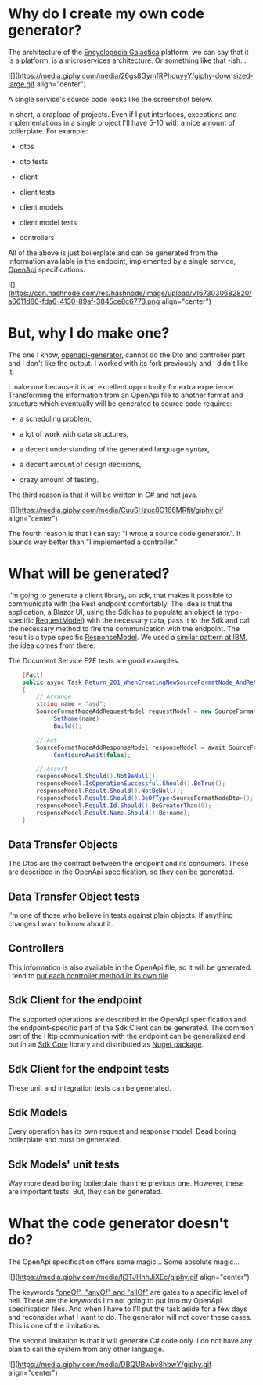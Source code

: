 # Why do I create my own code generator?

The architecture of the [Encyclopedia Galactica](https://github.com/EncyclopediaGalactica) platform, we can say that it is a platform, is a microservices architecture. Or something like that -ish...

![](https://media.giphy.com/media/26gs8GymfRPhduyyY/giphy-downsized-large.gif align="center")

A single service's source code looks like the screenshot below.

In short, a crapload of projects. Even if I put interfaces, exceptions and implementations in a single project I'll have 5-10 with a nice amount of boilerplate. For example:

* dtos
    
* dto tests
    
* client
    
* client tests
    
* client models
    
* client model tests
    
* controllers
    

All of the above is just boilerplate and can be generated from the information available in the endpoint, implemented by a single service, [OpenApi](https://swagger.io/specification/) specifications.

![](https://cdn.hashnode.com/res/hashnode/image/upload/v1673030682820/a6611d80-fda6-4130-89af-3845ce8c6773.png align="center")

# But, why I do make one?

The one I know, [openapi-generator](https://github.com/OpenAPITools/openapi-generator), cannot do the Dto and controller part and I don't like the output. I worked with its fork previously and I didn't like it.

I make one because it is an excellent opportunity for extra experience. Transforming the information from an OpenApi file to another format and structure which eventually will be generated to source code requires:

* a scheduling problem,
    
* a lot of work with data structures,
    
* a decent understanding of the generated language syntax,
    
* a decent amount of design decisions,
    
* crazy amount of testing.
    

The third reason is that it will be written in C# and not java.

![](https://media.giphy.com/media/CuuSHzuc0O166MRfjt/giphy.gif align="center")

The fourth reason is that I can say: "I wrote a source code generator.". It sounds way better than "I implemented a controller."

# What will be generated?

I'm going to generate a client library, an sdk, that makes it possible to communicate with the Rest endpoint comfortably. The idea is that the application, a Blazor UI, using the Sdk has to populate an object (a type-specific [RequestModel](https://github.com/EncyclopediaGalactica/Sdk.Core/blob/main/Model.Interfaces/IRequestModel.cs)) with the necessary data, pass it to the Sdk and call the necessary method to fire the communication with the endpoint. The result is a type specific [ResponseModel](https://github.com/EncyclopediaGalactica/Sdk.Core/blob/main/Model.Interfaces/IHttpResponseModel.cs). We used a [similar pattern at IBM](https://github.com/IBM/platform-services-java-sdk/blob/main/modules/catalog-management/src/test/java/com/ibm/cloud/platform_services/catalog_management/v1/CatalogManagementIT.java), the idea comes from there.

The Document Service E2E tests are good examples.

```csharp
    [Fact]
    public async Task Return_201_WhenCreatingNewSourceFormatNode_AndReturnResult()
    {
        // Arrange
        string name = "asd";
        SourceFormatNodeAddRequestModel requestModel = new SourceFormatNodeAddRequestModel.Builder()
            .SetName(name)
            .Build();

        // Act
        SourceFormatNodeAddResponseModel responseModel = await SourceFormatsSdk.SourceFormatNode.AddAsync(requestModel)
            .ConfigureAwait(false);

        // Assert
        responseModel.Should().NotBeNull();
        responseModel.IsOperationSuccessful.Should().BeTrue();
        responseModel.Result.Should().NotBeNull();
        responseModel.Result.Should().BeOfType<SourceFormatNodeDto>();
        responseModel.Result.Id.Should().BeGreaterThan(0);
        responseModel.Result.Name.Should().Be(name);
    }
```

## Data Transfer Objects

The Dtos are the contract between the endpoint and its consumers. These are described in the OpenApi specification, so they can be generated.

## Data Transfer Object tests

I'm one of those who believe in tests against plain objects. If anything changes I want to know about it.

## Controllers

This information is also available in the OpenApi file, so it will be generated. I tend to [put each controller method in its own file](https://github.com/EncyclopediaGalactica/DocumentService/tree/main/Controllers/SourceFormatNode).

## Sdk Client for the endpoint

The supported operations are described in the OpenApi specification and the endpoint-specific part of the Sdk Client can be generated. The common part of the Http communication with the endpoint can be generalized and put in an [Sdk Core](https://github.com/EncyclopediaGalactica/Sdk.Core) library and distributed as [Nuget package](https://github.com/orgs/EncyclopediaGalactica/packages).

## Sdk Client for the endpoint tests

These unit and integration tests can be generated.

## Sdk Models

Every operation has its own request and response model. Dead boring boilerplate and must be generated.

## Sdk Models' unit tests

Way more dead boring boilerplate than the previous one. However, these are important tests. But, they can be generated.

# What the code generator doesn't do?

The OpenApi specification offers some magic... Some absolute magic...

![](https://media.giphy.com/media/Ij3TJHnhJjXEc/giphy.gif align="center")

The keywords ["oneOf", "anyOf" and "allOf"](https://swagger.io/docs/specification/data-models/oneof-anyof-allof-not/) are gates to a specific level of hell. These are the keywords I'm not going to put into my OpenApi specification files. And when I have to I'll put the task aside for a few days and reconsider what I want to do. The generator will not cover these cases. This is one of the limitations.

The second limitation is that it will generate C# code only. I do not have any plan to call the system from any other language.

![](https://media.giphy.com/media/DBQUBwbv8hbwY/giphy.gif align="center")